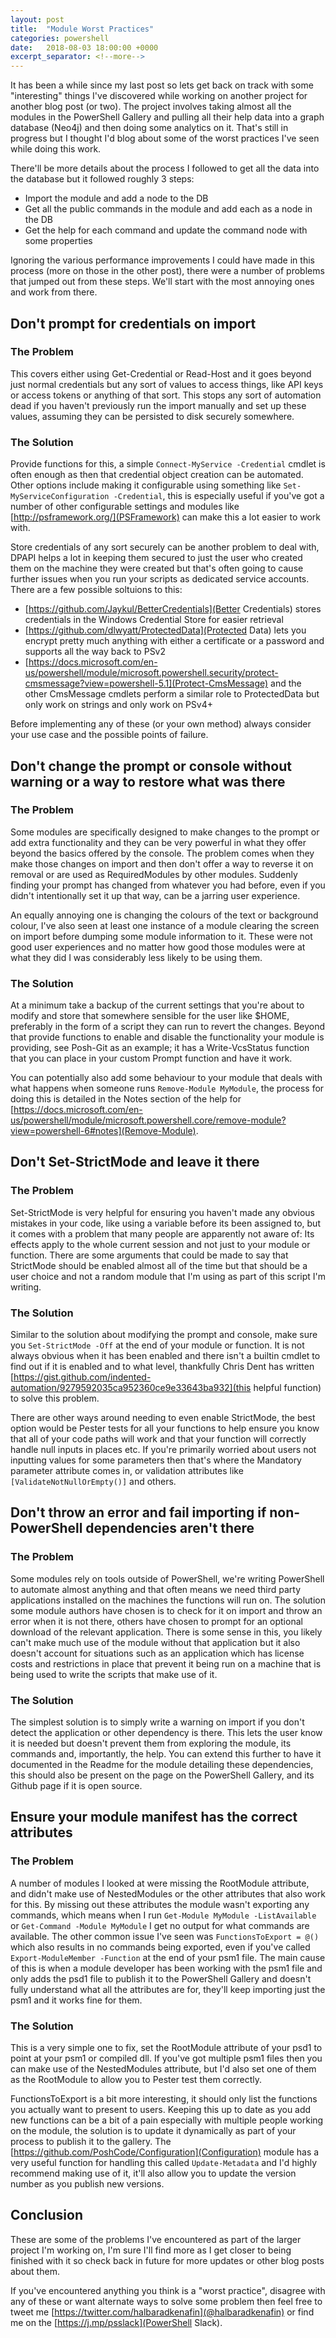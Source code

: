 ```yaml
---
layout: post
title:  "Module Worst Practices"
categories: powershell
date:   2018-08-03 18:00:00 +0000
excerpt_separator: <!--more-->
---
```


It has been a while since my last post so lets get back on track with some "interesting" things I've discovered while working on another project for another blog post (or two). The project involves taking almost all the modules in the PowerShell Gallery and pulling all their help data into a graph database (Neo4j) and then doing some analytics on it. That's still in progress but I thought I'd blog about some of the worst practices I've seen while doing this work.

<!--more-->

There'll be more details about the process I followed to get all the data into the database but it followed roughly 3 steps:

- Import the module and add a node to the DB
- Get all the public commands in the module and add each as a node in the DB
- Get the help for each command and update the command node with some properties

Ignoring the various performance improvements I could have made in this process (more on those in the other post), there were a number of problems that jumped out from these steps. We'll start with the most annoying ones and work from there.

## Don't prompt for credentials on import

### The Problem

This covers either using Get-Credential or Read-Host and it goes beyond just normal credentials but any sort of values to access things, like API keys or access tokens or anything of that sort. This stops any sort of automation dead if you haven't previously run the import manually and set up these values, assuming they can be persisted to disk securely somewhere.

### The Solution

Provide functions for this, a simple `Connect-MyService -Credential` cmdlet is often enough as then that credential object creation can be automated. Other options include making it configurable using something like `Set-MyServiceConfiguration -Credential`, this is especially useful if you've got a number of other configurable settings and modules like [http://psframework.org/](PSFramework) can make this a lot easier to work with.

Store credentials of any sort securely can be another problem to deal with, DPAPI helps a lot in keeping them secured to just the user who created them on the machine they were created but that's often going to cause further issues when you run your scripts as dedicated service accounts. There are a few possible soltuions to this:

- [https://github.com/Jaykul/BetterCredentials](Better Credentials) stores credentials in the Windows Credential Store for easier retrieval
- [https://github.com/dlwyatt/ProtectedData](Protected Data) lets you encrypt pretty much anything with either a certificate or a password and supports all the way back to PSv2
- [https://docs.microsoft.com/en-us/powershell/module/microsoft.powershell.security/protect-cmsmessage?view=powershell-5.1](Protect-CmsMessage) and the other CmsMessage cmdlets perform a similar role to ProtectedData but only work on strings and only work on PSv4+

Before implementing any of these (or your own method) always consider your use case and the possible points of failure.

## Don't change the prompt or console without warning or a way to restore what was there

### The Problem

Some modules are specifically designed to make changes to the prompt or add extra functionality and they can be very powerful in what they offer beyond the basics offered by the console. The problem comes when they make those changes on import and then don't offer a way to reverse it on removal or are used as RequiredModules by other modules. Suddenly finding your prompt has changed from whatever you had before, even if you didn't intentionally set it up that way, can be a jarring user experience.

An equally annoying one is changing the colours of the text or background colour, I've also seen at least one instance of a module clearing the screen on import before dumping some module information to it. These were not good user experiences and no matter how good those modules were at what they did I was considerably less likely to be using them.

### The Solution

At a minimum take a backup of the current settings that you're about to modify and store that somewhere sensible for the user like $HOME, preferably in the form of a script they can run to revert the changes. Beyond that provide functions to enable and disable the functionality your module is providing, see Posh-Git as an example; it has a Write-VcsStatus function that you can place in your custom Prompt function and have it work.

You can potentially also add some behaviour to your module that deals with what happens when someone runs `Remove-Module MyModule`, the process for doing this is detailed in the Notes section of the help for [https://docs.microsoft.com/en-us/powershell/module/microsoft.powershell.core/remove-module?view=powershell-6#notes](Remove-Module).

## Don't Set-StrictMode and leave it there

### The Problem

Set-StrictMode is very helpful for ensuring you haven't made any obvious mistakes in your code, like using a variable before its been assigned to, but it comes with a problem that many people are apparently not aware of: Its effects apply to the whole current session and not just to your module or function. There are some arguments that could be made to say that StrictMode should be enabled almost all of the time but that should be a user choice and not a random module that I'm using as part of this script I'm writing.

### The Solution

Similar to the solution about modifying the prompt and console, make sure you `Set-StrictMode -Off` at the end of your module or function. It is not always obvious when it has been enabled and there isn't a builtin cmdlet to find out if it is enabled and to what level, thankfully Chris Dent has written [https://gist.github.com/indented-automation/9279592035ca952360ce9e33643ba932](this helpful function) to solve this problem.

There are other ways around needing to even enable StrictMode, the best option would be Pester tests for all your functions to help ensure you know that all of your code paths will work and that your function will correctly handle null inputs in places etc. If you're primarily worried about users not inputting values for some parameters then that's where the Mandatory parameter attribute comes in, or validation attributes like `[ValidateNotNullOrEmpty()]` and others.

## Don't throw an error and fail importing if non-PowerShell dependencies aren't there

### The Problem

Some modules rely on tools outside of PowerShell, we're writing PowerShell to automate almost anything and that often means we need third party applications installed on the machines the functions will run on. The solution some module authors have chosen is to check for it on import and throw an error when it is not there, others have chosen to prompt for an optional download of the relevant application. There is some sense in this, you likely can't make much use of the module without that application but it also doesn't account for situations such as an application which has license costs and restrictions in place that prevent it being run on a machine that is being used to write the scripts that make use of it.

### The Solution

The simplest solution is to simply write a warning on import if you don't detect the application or other dependency is there. This lets the user know it is needed but doesn't prevent them from exploring the module, its commands and, importantly, the help. You can extend this further to have it documented in the Readme for the module detailing these dependencies, this should also be present on the page on the PowerShell Gallery, and its Github page if it is open source.

## Ensure your module manifest has the correct attributes

### The Problem

A number of modules I looked at were missing the RootModule attribute, and didn't make use of NestedModules or the other attributes that also work for this. By missing out these attributes the module wasn't exporting any commands, which means when I run `Get-Module MyModule -ListAvailable` or `Get-Command -Module MyModule` I get no output for what commands are available. The other common issue I've seen was `FunctionsToExport = @()` which also results in no commands being exported, even if you've called `Export-ModuleMember -Function` at the end of your psm1 file. The main cause of this is when a module developer has been working with the psm1 file and only adds the psd1 file to publish it to the PowerShell Gallery and doesn't fully understand what all the attributes are for, they'll keep importing just the psm1 and it works fine for them.

### The Solution

This is a very simple one to fix, set the RootModule attribute of your psd1 to point at your psm1 or compiled dll. If you've got multiple psm1 files then you can make use of the NestedModules attribute, but I'd also set one of them as the RootModule to allow you to Pester test them correctly.

FunctionsToExport is a bit more interesting, it should only list the functions you actually want to present to users. Keeping this up to date as you add new functions can be a bit of a pain especially with multiple people working on the module, the solution is to update it dynamically as part of your process to publish it to the gallery. The [https://github.com/PoshCode/Configuration](Configuration) module has a very useful function for handling this called `Update-Metadata` and I'd highly recommend making use of it, it'll also allow you to update the version number as you publish new versions.

## Conclusion

These are some of the problems I've encountered as part of the larger project I'm working on, I'm sure I'll find more as I get closer to being finished with it so check back in future for more updates or other blog posts about them.

If you've encountered anything you think is a "worst practice", disagree with any of these or want alternate ways to solve some problem then feel free to tweet me [https://twitter.com/halbaradkenafin](@halbaradkenafin) or find me on the [https://j.mp/psslack](PowerShell Slack).
